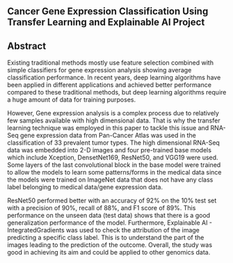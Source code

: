 ## Cancer Gene Expression Classification Using Transfer Learning and Explainable AI Project

## Abstract

Existing traditional methods mostly use feature selection combined with simple classifiers for gene expression analysis showing average classification performance.
In recent years, deep learning algorithms have been applied in different applications and achieved better performance compared to these traditional methods, 
but deep learning algorithms require a huge amount of data for training purposes.

However, Gene expression analysis is a complex process due to relatively few samples available with high dimensional data. 
That is why the transfer learning technique was employed in this paper to tackle this issue and RNA-Seq gene expression data from 
Pan-Cancer Atlas was used in the classification of 33 prevalent tumor types. The high dimensional RNA-Seq data was embedded into 2-D images and four pre-trained base models 
which include Xception, DensetNet169, ResNet50, and VGG19 were used. Some layers of the last convolutional block in the base model 
were trained to allow the models to learn some patterns/forms in the medical data since the models were trained on ImageNet data that does not have any class label
belonging to medical data/gene expression data.

ResNet50 performed better with an accuracy of 92% on the 10% test set with a precision of 90%, recall of 88%, and F1 score of 89%. 
This performance on the unseen data (test data) shows that there is a good generalization performance of the model. 
Furthermore, Explainable AI - IntegratedGradients was used to check the attribution of the image predicting a specific class label. 
This is to understand the part of the images leading to the prediction of the outcome. 
Overall, the study was good in achieving its aim and could be applied to other genomics data.
